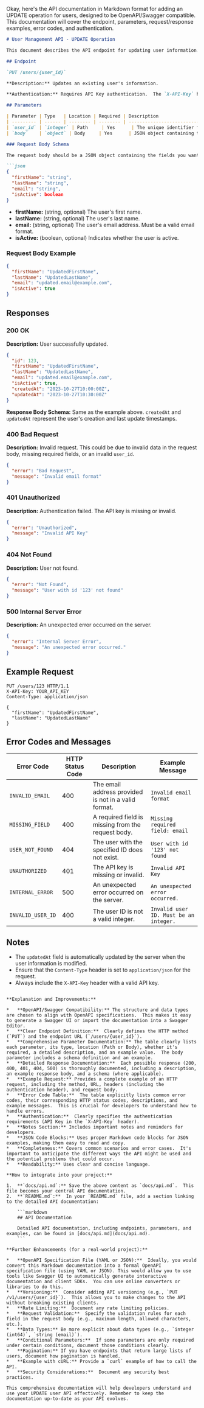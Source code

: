 Okay, here's the API documentation in Markdown format for adding an UPDATE operation for users, designed to be OpenAPI/Swagger compatible. This documentation will cover the endpoint, parameters, request/response examples, error codes, and authentication.

```markdown
# User Management API - UPDATE Operation

This document describes the API endpoint for updating user information.

## Endpoint

`PUT /users/{user_id}`

**Description:** Updates an existing user's information.

**Authentication:** Requires API Key authentication.  The `X-API-Key` header must be present in the request.

## Parameters

| Parameter | Type   | Location | Required | Description                                                 | Example           |
| --------- | ------ | -------- | -------- | ----------------------------------------------------------- | ----------------- |
| `user_id` | `integer` | Path     | Yes      | The unique identifier for the user to be updated.         | `123`             |
| `body`    | `object` | Body     | Yes      | JSON object containing the fields to update. See Request Body Schema below. | See Request Body Example |

### Request Body Schema

The request body should be a JSON object containing the fields you want to update.  All fields are optional, but at least one field must be present.

```json
{
  "firstName": "string",
  "lastName": "string",
  "email": "string",
  "isActive": boolean
}
```

*   **firstName:** (string, optional) The user's first name.
*   **lastName:** (string, optional) The user's last name.
*   **email:** (string, optional) The user's email address. Must be a valid email format.
*   **isActive:** (boolean, optional)  Indicates whether the user is active.

### Request Body Example

```json
{
  "firstName": "UpdatedFirstName",
  "lastName": "UpdatedLastName",
  "email": "updated.email@example.com",
  "isActive": true
}
```

## Responses

### 200 OK

**Description:** User successfully updated.

```json
{
  "id": 123,
  "firstName": "UpdatedFirstName",
  "lastName": "UpdatedLastName",
  "email": "updated.email@example.com",
  "isActive": true,
  "createdAt": "2023-10-27T10:00:00Z",
  "updatedAt": "2023-10-27T10:30:00Z"
}
```

**Response Body Schema:** Same as the example above.  `createdAt` and `updatedAt` represent the user's creation and last update timestamps.

### 400 Bad Request

**Description:** Invalid request.  This could be due to invalid data in the request body, missing required fields, or an invalid `user_id`.

```json
{
  "error": "Bad Request",
  "message": "Invalid email format"
}
```

### 401 Unauthorized

**Description:** Authentication failed.  The API key is missing or invalid.

```json
{
  "error": "Unauthorized",
  "message": "Invalid API Key"
}
```

### 404 Not Found

**Description:** User not found.

```json
{
  "error": "Not Found",
  "message": "User with id '123' not found"
}
```

### 500 Internal Server Error

**Description:** An unexpected error occurred on the server.

```json
{
  "error": "Internal Server Error",
  "message": "An unexpected error occurred."
}
```

## Example Request

```
PUT /users/123 HTTP/1.1
X-API-Key: YOUR_API_KEY
Content-Type: application/json

{
  "firstName": "UpdatedFirstName",
  "lastName": "UpdatedLastName"
}
```

## Error Codes and Messages

| Error Code | HTTP Status Code | Description                                                       | Example Message                                            |
| ---------- | ---------------- | ----------------------------------------------------------------- | ---------------------------------------------------------- |
| `INVALID_EMAIL` | 400            | The email address provided is not in a valid format.            | `Invalid email format`                                    |
| `MISSING_FIELD` | 400            | A required field is missing from the request body.              | `Missing required field: email`                              |
| `USER_NOT_FOUND`| 404            | The user with the specified ID does not exist.                  | `User with id '123' not found`                             |
| `UNAUTHORIZED`  | 401            | The API key is missing or invalid.                              | `Invalid API Key`                                           |
| `INTERNAL_ERROR`| 500            | An unexpected error occurred on the server.                      | `An unexpected error occurred.`                             |
| `INVALID_USER_ID` | 400            | The user ID is not a valid integer.                             | `Invalid user ID. Must be an integer.`                      |

## Notes

*   The `updatedAt` field is automatically updated by the server when the user information is modified.
*   Ensure that the `Content-Type` header is set to `application/json` for the request.
*   Always include the `X-API-Key` header with a valid API key.
```

**Explanation and Improvements:**

*   **OpenAPI/Swagger Compatibility:** The structure and data types are chosen to align with OpenAPI specifications.  This makes it easy to generate a Swagger UI or import the documentation into a Swagger Editor.
*   **Clear Endpoint Definition:**  Clearly defines the HTTP method (`PUT`) and the endpoint URL (`/users/{user_id}`).
*   **Comprehensive Parameter Documentation:** The table clearly lists each parameter, its type, location (Path or Body), whether it's required, a detailed description, and an example value.  The body parameter includes a schema definition and an example.
*   **Detailed Response Documentation:**  Each possible response (200, 400, 401, 404, 500) is thoroughly documented, including a description, an example response body, and a schema (where applicable).
*   **Example Request:** Provides a complete example of an HTTP request, including the method, URL, headers (including the authentication header), and request body.
*   **Error Code Table:**  The table explicitly lists common error codes, their corresponding HTTP status codes, descriptions, and example messages.  This is crucial for developers to understand how to handle errors.
*   **Authentication:**  Clearly specifies the authentication requirements (API Key in the `X-API-Key` header).
*   **Notes Section:** Includes important notes and reminders for developers.
*   **JSON Code Blocks:** Uses proper Markdown code blocks for JSON examples, making them easy to read and copy.
*   **Completeness:** Covers common scenarios and error cases.  It's important to anticipate the different ways the API might be used and the potential problems that could occur.
*   **Readability:** Uses clear and concise language.

**How to integrate into your project:**

1.  **`docs/api.md`:** Save the above content as `docs/api.md`.  This file becomes your central API documentation.
2.  **`README.md`:**  In your `README.md` file, add a section linking to the detailed API documentation:

    ```markdown
    ## API Documentation

    Detailed API documentation, including endpoints, parameters, and examples, can be found in [docs/api.md](docs/api.md).
    ```

**Further Enhancements (for a real-world project):**

*   **OpenAPI Specification File (YAML or JSON):**  Ideally, you would convert this Markdown documentation into a formal OpenAPI specification file (using YAML or JSON). This would allow you to use tools like Swagger UI to automatically generate interactive documentation and client SDKs.  You can use online converters or libraries to do this.
*   **Versioning:**  Consider adding API versioning (e.g., `PUT /v1/users/{user_id}`).  This allows you to make changes to the API without breaking existing clients.
*   **Rate Limiting:**  Document any rate limiting policies.
*   **Request Validation:**  Specify the validation rules for each field in the request body (e.g., maximum length, allowed characters, etc.).
*   **Data Types:** Be more explicit about data types (e.g., `integer (int64)`, `string (email)`).
*   **Conditional Parameters:**  If some parameters are only required under certain conditions, document those conditions clearly.
*   **Pagination:** If you have endpoints that return large lists of users, document how pagination is handled.
*   **Example with cURL:** Provide a `curl` example of how to call the API.
*   **Security Considerations:**  Document any security best practices.

This comprehensive documentation will help developers understand and use your UPDATE user API effectively. Remember to keep the documentation up-to-date as your API evolves.
